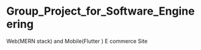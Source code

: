 # Group_Project_for_Software_Engineering
Web(MERN stack) and Mobile(Flutter ) E commerce Site                                                        
